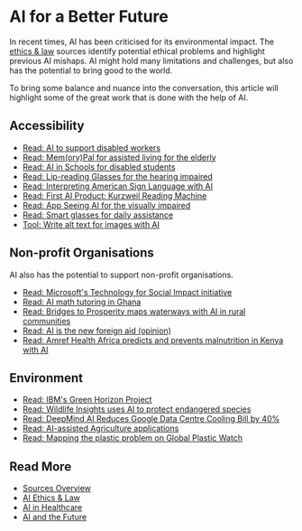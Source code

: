 # AI for a Better Future

In recent times, AI has been criticised for its environmental impact. The [ethics & law](AI_ethics) 
sources identify potential ethical problems and highlight previous AI mishaps. AI might hold many 
limitations and challenges, but also has the potential to bring good to the world. 

To bring some balance and nuance into the conversation, this article will highlight some of the great work 
that is done with the help of AI.

## Accessibility

- [Read: AI to support disabled workers](https://www.oecd.org/content/dam/oecd/en/publications/reports/2023/11/using-ai-to-support-people-with-disability-in-the-labour-market_e9463967/008b32b7-en.pdf)
- [Read: Mem(ory)Pal for assisted living for the elderly](https://www.media.mit.edu/posts/ai-assistive-technology-offers-potential-to-support-older-adults-with-independent-living/)
- [Read: AI in Schools for disabled students](https://apnews.com/article/artificial-intelligence-students-disabilities-ff1f51379b3861978efb0c1334a2a953)
- [Read: Lip-reading Glasses for the hearing impaired](https://www.thetimes.com/uk/scotland/article/ai-glasses-that-can-lip-read-for-deaf-people-zx5cwh2rj)
- [Read: Interpreting American Sign Language with AI](https://developer.nvidia.com/blog/ai-can-interpret-and-translate-american-sign-language-sentences/)
- [Read: First AI Product: Kurzweil Reading Machine](https://www.historyofinformation.com/detail.php?entryid=1170)
- [Read: App Seeing AI for the visually impaired](https://www.seeingai.com/)
- [Read: Smart glasses for daily assistance](https://www.theverge.com/news/759160/ally-solos-smart-glasses-ai-envision-low-vision)
- [Tool: Write alt text for images with AI](https://ai-alttext.com/)

## Non-profit Organisations

AI also has the potential to support non-profit organisations. 

- [Read: Microsoft's Technology for Social Impact initiative](https://www.microsoft.com/en-us/nonprofits)
- [Read: AI math tutoring in Ghana](https://arxiv.org/abs/2402.09809)
- [Read: Bridges to Prosperity maps waterways with AI in rural communities](https://www.businessinsider.com/bridges-to-prosperity-nonprofit-ai-mapping-waterways-rural-communities-2025-5)
- [Read: AI is the new foreign aid (opinion)](https://www.ft.com/content/d02eb244-8b48-48b1-bd17-f5e48677e22b)
- [Read: Amref Health Africa predicts and prevents malnutrition in Kenya with AI](https://www.microsoft.com/en/customers/story/18916-amref-health-africa-azure)

## Environment

- [Read: IBM's Green Horizon Project](https://research.ibm.com/blog?tag=climate-and-sustainability)
- [Read: Wildlife Insights uses AI to protect endangered species](https://www.wildlifeinsights.org/)
- [Read: DeepMind AI Reduces Google Data Centre Cooling Bill by 40%](https://deepmind.google/discover/blog/deepmind-ai-reduces-google-data-centre-cooling-bill-by-40/)
- [Read: AI-assisted Agriculture applications](https://www.analyticsinsight.net/ampstories/artificial-intelligence/ethics-in-ai-challenges-concerns)
- [Read: Mapping the plastic problem on Global Plastic Watch](https://www.globalplasticwatch.org/)

## Read More

- [Sources Overview](AI_sources.md)
- [AI Ethics & Law](AI_ethics.md)
- [AI in Healthcare](AI_healthcare.md)
- [AI and the Future](AI_future.md)